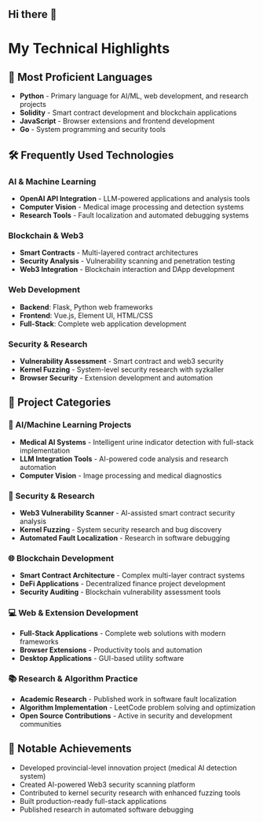 ## Hi there 👋

# My Technical Highlights

## 🚀 Most Proficient Languages
- **Python** - Primary language for AI/ML, web development, and research projects
- **Solidity** - Smart contract development and blockchain applications  
- **JavaScript** - Browser extensions and frontend development
- **Go** - System programming and security tools

## 🛠️ Frequently Used Technologies

### AI & Machine Learning
- **OpenAI API Integration** - LLM-powered applications and analysis tools
- **Computer Vision** - Medical image processing and detection systems
- **Research Tools** - Fault localization and automated debugging systems

### Blockchain & Web3
- **Smart Contracts** - Multi-layered contract architectures
- **Security Analysis** - Vulnerability scanning and penetration testing
- **Web3 Integration** - Blockchain interaction and DApp development

### Web Development
- **Backend**: Flask, Python web frameworks
- **Frontend**: Vue.js, Element UI, HTML/CSS
- **Full-Stack**: Complete web application development

### Security & Research
- **Vulnerability Assessment** - Smart contract and web3 security
- **Kernel Fuzzing** - System-level security research with syzkaller
- **Browser Security** - Extension development and automation

## 📂 Project Categories

### 🤖 AI/Machine Learning Projects
- **Medical AI Systems** - Intelligent urine indicator detection with full-stack implementation
- **LLM Integration Tools** - AI-powered code analysis and research automation
- **Computer Vision** - Image processing and medical diagnostics

### 🔐 Security & Research
- **Web3 Vulnerability Scanner** - AI-assisted smart contract security analysis
- **Kernel Fuzzing** - System security research and bug discovery
- **Automated Fault Localization** - Research in software debugging

### 🌐 Blockchain Development
- **Smart Contract Architecture** - Complex multi-layer contract systems
- **DeFi Applications** - Decentralized finance project development
- **Security Auditing** - Blockchain vulnerability assessment tools

### 💻 Web & Extension Development  
- **Full-Stack Applications** - Complete web solutions with modern frameworks
- **Browser Extensions** - Productivity tools and automation
- **Desktop Applications** - GUI-based utility software

### 📚 Research & Algorithm Practice
- **Academic Research** - Published work in software fault localization
- **Algorithm Implementation** - LeetCode problem solving and optimization
- **Open Source Contributions** - Active in security and development communities

## 🎯 Notable Achievements
- Developed provincial-level innovation project (medical AI detection system)
- Created AI-powered Web3 security scanning platform
- Contributed to kernel security research with enhanced fuzzing tools
- Built production-ready full-stack applications
- Published research in automated software debugging

<!--
**1sh1ro/1sh1ro** is a ✨ _special_ ✨ repository because its `README.md` (this file) appears on your GitHub profile.

Here are some ideas to get you started:

- 🔭 I'm currently working on ...
- 🌱 I'm currently learning ...
- 👯 I'm looking to collaborate on ...
- 🤔 I'm looking for help with ...
- 💬 Ask me about ...
- 📫 How to reach me: ...
- 😄 Pronouns: ...
- ⚡ Fun fact: ...
-->